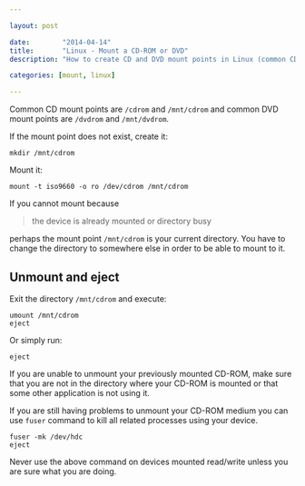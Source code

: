 ```yaml
---

layout: post

date:        "2014-04-14"
title:       "Linux - Mount a CD-ROM or DVD"
description: "How to create CD and DVD mount points in Linux (common CD mount points are /cdrom and /mnt/cdrom and common DVD mount points are /dvdrom and /mnt/dvdrom)."

categories: [mount, linux]

---
```



Common CD mount points are `/cdrom` and `/mnt/cdrom` and common DVD mount points are `/dvdrom` and `/mnt/dvdrom`.

If the mount point does not exist, create it:

```terminal
mkdir /mnt/cdrom
```

Mount it:

```terminal
mount -t iso9660 -o ro /dev/cdrom /mnt/cdrom
```

If you cannot mount because

> the device is already mounted or directory busy

perhaps the mount point `/mnt/cdrom` is your current directory. You have to change the directory to somewhere else in order to be able to mount to it.


## Unmount and eject

Exit the directory `/mnt/cdrom` and execute:

```terminal
umount /mnt/cdrom
eject
```

Or simply run:

```terminal
eject
```

If you are unable to unmount your previously mounted CD-ROM, make sure that you are not in the directory where your CD-ROM is mounted or that some other application is not using it.

If you are still having problems to unmount your CD-ROM medium you can use `fuser` command to kill all related processes using your device.

```terminal
fuser -mk /dev/hdc
eject
```

Never use the above command on devices mounted read/write unless you are sure what you are doing.